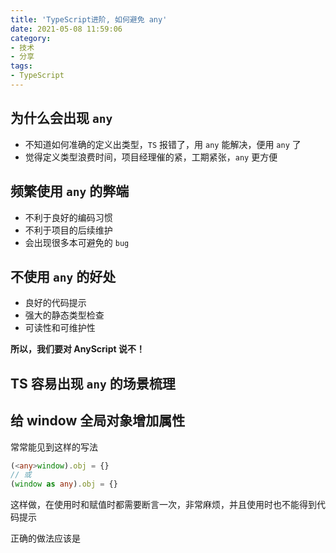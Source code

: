 ```yaml
---
title: 'TypeScript进阶, 如何避免 any'
date: 2021-05-08 11:59:06
category:
- 技术
- 分享
tags:
- TypeScript
---
```


## 为什么会出现 `any`

+ 不知道如何准确的定义出类型，`TS` 报错了，用 `any` 能解决，便用 `any` 了
+ 觉得定义类型浪费时间，项目经理催的紧，工期紧张，`any` 更方便

## 频繁使用 `any` 的弊端

+ 不利于良好的编码习惯
+ 不利于项目的后续维护
+ 会出现很多本可避免的 `bug`

<!-- more -->

## 不使用 `any` 的好处

+ 良好的代码提示
+ 强大的静态类型检查
+ 可读性和可维护性


**所以，我们要对 AnyScript 说不！**

## TS 容易出现 `any` 的场景梳理

## 给 window 全局对象增加属性

常常能见到这样的写法

```typescript
(<any>window).obj = {}
// 或
(window as any).obj = {}
```

这样做，在使用时和赋值时都需要断言一次，非常麻烦，并且使用时也不能得到代码提示

正确的做法应该是
